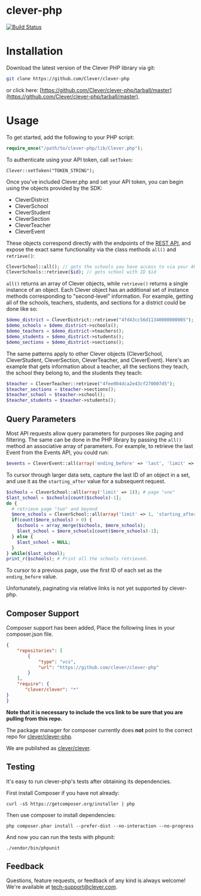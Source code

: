 # clever-php

[![Build Status](https://drone.ops.clever.com/github.com/Clever/clever-php/status.svg?branch=master)](https://drone.ops.clever.com/github.com/Clever/clever-php)

# Installation

Download the latest version of the Clever PHP library via git:

```bash
git clone https://github.com/Clever/clever-php
```

or click here: [https://github.com/Clever/clever-php/tarball/master](https://github.com/Clever/clever-php/tarball/master).


# Usage

To get started, add the following to your PHP script:

```php
require_once("/path/to/clever-php/lib/Clever.php");
```

To authenticate using your API token, call `setToken`:

```
Clever::setToken("TOKEN_STRING");
```

Once you've included Clever.php and set your API token, you can begin using the objects provided by the SDK:

* CleverDistrict
* CleverSchool
* CleverStudent
* CleverSection
* CleverTeacher
* CleverEvent

These objects correspond directly with the endpoints of the [REST API](https://clever.com/developers/docs), and expose the exact same functionality via the class methods `all()` and `retrieve()`:

```php
CleverSchool::all(); // gets the schools you have access to via your API token.
CleverSchools::retrieve($id); // gets school with ID $id
```

`all()` returns an array of Clever objects, while `retrieve()` returns a single instance of an object. Each Clever object has an additional set of instance methods corresponding to "second-level" information. For example, getting all of the schools, teachers, students, and sections for a district could be done like so:

```php
$demo_district = CleverDistrict::retrieve("4fd43cc56d11340000000005");
$demo_schools = $demo_district->schools();
$demo_teachers = $demo_district->teachers();
$demo_students = $demo_district->students();
$demo_sections = $demo_district->sections();
```

The same patterns apply to other Clever objects (CleverSchool, CleverStudent, CleverSection, CleverTeacher, and CleverEvent). Here's an example that gets information about a teacher, all the sections they teach, the school they belong to, and the students they teach:

```php
$teacher = CleverTeacher::retrieve("4fee004dca2e43cf270007d5");
$teacher_sections = $teacher->sections();
$teacher_school = $teacher->school();
$teacher_students = $teacher->students();
```

## Query Parameters

Most API requests allow query parameters for purposes like paging and filtering. The same can be done in the PHP library by passing the `all()` method an associative array of parameters. For example, to retrieve the last Event from the Events API, you could run:

```php
$events = CleverEvent::all(array('ending_before' => 'last', 'limit' => 1));
```

To cursor through larger data sets, capture the last ID of an object in a set, and use it as the `starting_after` value for a subsequent request.

```php
$schools = CleverSchool::all(array('limit' => 1)); # page "one"
$last_school = $schools[count($schools)-1];
do {
  # retrieve page "two" and beyond
  $more_schools = CleverSchool::all(array('limit' => 1, 'starting_after' => $last_school->id));
  if(count($more_schools) > 0) {
    $schools = array_merge($schools, $more_schools);
    $last_school = $more_schools[count($more_schools)-1];
  } else {
    $last_school = NULL;
  }
} while($last_school);
print_r($schools); # Print all the schools retrieved.
```

To cursor to a previous page, use the first ID of each set as the `ending_before` value.

Unfortunately, paginating via relative links is not yet supported by clever-php.

## Composer Support

Composer support has been added,  Place the following lines in your composer.json file.

```json
{
    "repositories": [
        {
            "type": "vcs",
            "url": "https://github.com/clever/clever-php"
        }
    ],
    "require": {
       "clever/clever": "*"
}
}
```

**Note that it is necessary to include the vcs link to be sure that you are pulling from this repo.**

The package manager for composer currently does **not** point to the correct repo for [clever/clever-php](https://packagist.org/packages/clever/clever-php).

We are published as [clever/clever](https://packagist.org/packages/clever/clever).

## Testing
It's easy to run clever-php's tests after obtaining its dependencies.

First install Composer if you have not already:
```shell
curl -sS https://getcomposer.org/installer | php
```
Then use composer to install dependencies:
```shell
php composer.phar install --prefer-dist --no-interaction --no-progress
```
And now you can run the tests with phpunit:
```shell
./vendor/bin/phpunit
```

## Feedback

Questions, feature requests, or feedback of any kind is always welcome! We're available at [tech-support@clever.com](mailto:tech-support@clever.com).
